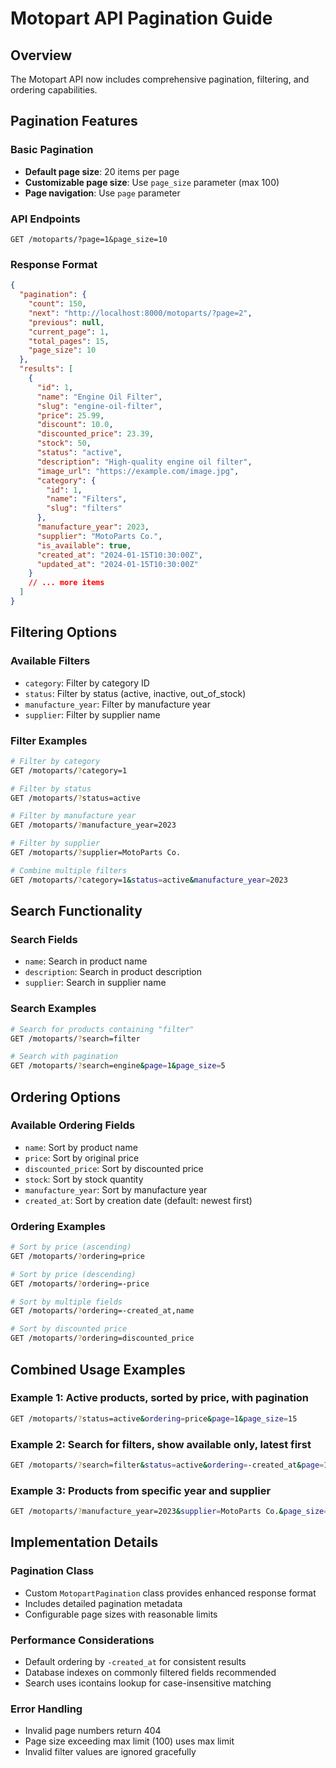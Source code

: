 # Motopart API Pagination Guide

## Overview

The Motopart API now includes comprehensive pagination, filtering, and ordering capabilities.

## Pagination Features

### Basic Pagination

- **Default page size**: 20 items per page
- **Customizable page size**: Use `page_size` parameter (max 100)
- **Page navigation**: Use `page` parameter

### API Endpoints

```
GET /motoparts/?page=1&page_size=10
```

### Response Format

```json
{
  "pagination": {
    "count": 150,
    "next": "http://localhost:8000/motoparts/?page=2",
    "previous": null,
    "current_page": 1,
    "total_pages": 15,
    "page_size": 10
  },
  "results": [
    {
      "id": 1,
      "name": "Engine Oil Filter",
      "slug": "engine-oil-filter",
      "price": 25.99,
      "discount": 10.0,
      "discounted_price": 23.39,
      "stock": 50,
      "status": "active",
      "description": "High-quality engine oil filter",
      "image_url": "https://example.com/image.jpg",
      "category": {
        "id": 1,
        "name": "Filters",
        "slug": "filters"
      },
      "manufacture_year": 2023,
      "supplier": "MotoParts Co.",
      "is_available": true,
      "created_at": "2024-01-15T10:30:00Z",
      "updated_at": "2024-01-15T10:30:00Z"
    }
    // ... more items
  ]
}
```

## Filtering Options

### Available Filters

- `category`: Filter by category ID
- `status`: Filter by status (active, inactive, out_of_stock)
- `manufacture_year`: Filter by manufacture year
- `supplier`: Filter by supplier name

### Filter Examples

```bash
# Filter by category
GET /motoparts/?category=1

# Filter by status
GET /motoparts/?status=active

# Filter by manufacture year
GET /motoparts/?manufacture_year=2023

# Filter by supplier
GET /motoparts/?supplier=MotoParts Co.

# Combine multiple filters
GET /motoparts/?category=1&status=active&manufacture_year=2023
```

## Search Functionality

### Search Fields

- `name`: Search in product name
- `description`: Search in product description
- `supplier`: Search in supplier name

### Search Examples

```bash
# Search for products containing "filter"
GET /motoparts/?search=filter

# Search with pagination
GET /motoparts/?search=engine&page=1&page_size=5
```

## Ordering Options

### Available Ordering Fields

- `name`: Sort by product name
- `price`: Sort by original price
- `discounted_price`: Sort by discounted price
- `stock`: Sort by stock quantity
- `manufacture_year`: Sort by manufacture year
- `created_at`: Sort by creation date (default: newest first)

### Ordering Examples

```bash
# Sort by price (ascending)
GET /motoparts/?ordering=price

# Sort by price (descending)
GET /motoparts/?ordering=-price

# Sort by multiple fields
GET /motoparts/?ordering=-created_at,name

# Sort by discounted price
GET /motoparts/?ordering=discounted_price
```

## Combined Usage Examples

### Example 1: Active products, sorted by price, with pagination

```bash
GET /motoparts/?status=active&ordering=price&page=1&page_size=15
```

### Example 2: Search for filters, show available only, latest first

```bash
GET /motoparts/?search=filter&status=active&ordering=-created_at&page=1
```

### Example 3: Products from specific year and supplier

```bash
GET /motoparts/?manufacture_year=2023&supplier=MotoParts Co.&page_size=25
```

## Implementation Details

### Pagination Class

- Custom `MotopartPagination` class provides enhanced response format
- Includes detailed pagination metadata
- Configurable page sizes with reasonable limits

### Performance Considerations

- Default ordering by `-created_at` for consistent results
- Database indexes on commonly filtered fields recommended
- Search uses icontains lookup for case-insensitive matching

### Error Handling

- Invalid page numbers return 404
- Page size exceeding max limit (100) uses max limit
- Invalid filter values are ignored gracefully
